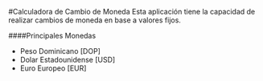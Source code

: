 #Calculadora de Cambio de Moneda
Esta aplicación tiene la capacidad de realizar cambios de moneda en base a valores fijos.

####Principales Monedas
* Peso Dominicano [DOP]
* Dolar Estadounidense [USD]
* Euro Europeo [EUR]
